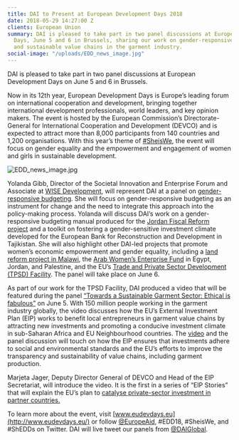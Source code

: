 ```yaml
---
title: DAI to Present at European Development Days 2018
date: 2018-05-29 14:27:00 Z
clients: European Union
summary: DAI is pleased to take part in two panel discussions at European Development
  Days, June 5 and 6 in Brussels, sharing our work on gender-responsive budgeting
  and sustainable value chains in the garment industry.
social-image: "/uploads/EDD_news_image.jpg"
---
```


DAI is pleased to take part in two panel discussions at European Development Days on June 5 and 6 in Brussels.

Now in its 12th year, European Development Days is Europe’s leading forum on international cooperation and development, bringing together international development professionals, world leaders, and key opinion makers. The event is hosted by the European Commission’s Directorate-General for International Cooperation and Development (DEVCO) and is expected to attract more than 8,000 participants from 140 countries and 1,200 organisations. With this year’s theme of [#SheisWe](https://eudevdays.eu/sheiswe#anchor-285), the event will focus on gender equality and the empowerment and engagement of women and girls in sustainable development.

![EDD_news_image.jpg](/uploads/EDD_news_image.jpg)

Yolanda Gibb, Director of the Societal Innovation and Enterprise Forum and Associate at [WISE Development](https://www.dai.com/news/dai-acquires-hpi-group-adds-expertise-in-global-health-womens-empowerment)­, will represent DAI at a panel on [gender-responsive budgeting](https://www.eudevdays.eu/community/sessions/604/la-cooperation-europeenne-au-service-de-la-budgetisation-sensible-au-genre). She will focus on gender-responsive budgeting as an instrument for change and the need to integrate this approach into the policy-making process. Yolanda will discuss DAI’s work on a gender-responsive budgeting manual produced for the [Jordan Fiscal Reform project](https://www.dai.com/our-work/projects/jordan-fiscal-reform-project-ii-and-bridge-activity-frp-ii-frp-bridge) and a toolkit on fostering a gender-sensitive investment climate developed for the European Bank for Reconstruction and Development in Tajikistan. She will also highlight other DAI-led projects that promote women’s economic empowerment and gender equality, including a [land reform project in Malawi](https://www.dai.com/our-work/projects/malawi-technical-cooperation-to-strengthen-national-capacity-in-implementing-land-policies-and-laws-efficiently-and-effectively-land-governance), the [Arab Women’s Enterprise Fund](https://www.dai.com/our-work/projects/jordan-egypt-and-palestine-arab-women-enterprise-fund) in Egypt, Jordan, and Palestine, and the EU’s [Trade and Private Sector Development (TPSD) Facility](https://www.dai.com/our-work/projects/worldwide-trade-private-sector-development-and-engagement-and-regional-integration-facility). The panel will take place on June 6.

As part of our work for the TPSD Facility, DAI produced a video that will be featured during the panel [“Towards a Sustainable Garment Sector: Ethical is fabulous”](https://www.eudevdays.eu/community/sessions/1360/towards-a-sustainable-garment-sector-ethical-is-fabulous) on June 5. With 150 million people working in the garment industry globally, the video discusses how the EU’s External Investment Plan (EIP) works to benefit local entrepreneurs in garment value chains by attracting new investments and promoting a conducive investment climate in sub-Saharan Africa and EU Neighbourhood countries. The [video](https://www.facebook.com/DAIGlobal/videos/10156353252770797/) and the panel discussion will touch on how the EIP ensures that investments adhere to social and environmental standards and the EU’s efforts to improve the transparency and sustainability of value chains, including garment production.

Marjeta Jager, Deputy Director General of DEVCO and Head of the EIP Secretariat, will introduce the video. It is the first in a series of “EIP Stories” that will explain the EU’s plan to [catalyse private-sector investment in partner countries.](http://dai-global-developments.com/articles/eu-launches-26-billion-fund-to-attract-investment-in-the-european-neighbourhood-and-africas-fragile-states/)

To learn more about the event, visit [www.eudevdays.eu](http://www.eudevdays.eu/) or follow [@EuropeAid](https://twitter.com/europeaid), #EDD18, #SheisWe, and #ShEDDs on Twitter. DAI will live tweet our panels from [@DAIGlobal](https://twitter.com/daiglobal).